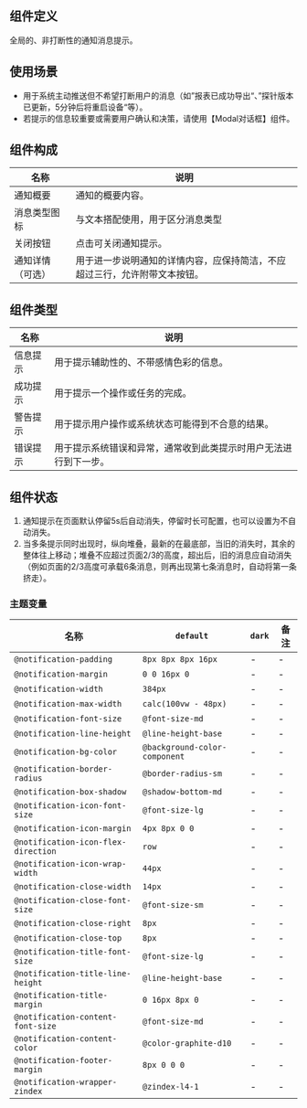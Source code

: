 ## 组件定义

全局的、非打断性的通知消息提示。

## 使用场景

- 用于系统主动推送但不希望打断用户的消息（如”报表已成功导出“、”探针版本已更新，5分钟后将重启设备“等）。  
- 若提示的信息较重要或需要用户确认和决策，请使用【Modal对话框】组件。

## 组件构成

| 名称 | 说明  |
| --- | ---  |
| 通知概要 | 通知的概要内容。 |
| 消息类型图标 | 与文本搭配使用，用于区分消息类型 |
| 关闭按钮 | 点击可关闭通知提示。 |
| 通知详情（可选） | 用于进一步说明通知的详情内容，应保持简洁，不应超过三行，允许附带文本按钮。 |

## 组件类型

| 名称 | 说明  |
| --- | ---  |
| 信息提示 | 用于提示辅助性的、不带感情色彩的信息。 |
| 成功提示 | 用于提示一个操作或任务的完成。 |
| 警告提示 | 用于提示用户操作或系统状态可能得到不合意的结果。 |
| 错误提示 | 用于提示系统错误和异常，通常收到此类提示时用户无法进行到下一步。 |

## 组件状态

1. 通知提示在页面默认停留5s后自动消失，停留时长可配置，也可以设置为不自动消失。  
2. 当多条提示同时出现时，纵向堆叠，最新的在最底部，当旧的消失时，其余的整体往上移动；堆叠不应超过页面2/3的高度，超出后，旧的消息应自动消失（例如页面的2/3高度可承载6条消息，则再出现第七条消息时，自动将第一条挤走）。

### 主题变量

| 名称 | `default` | `dark` | 备注 |
| --- | --- | --- | --- |
| `@notification-padding` | `8px 8px 8px 16px` | - | - |
| `@notification-margin` | `0 0 16px 0` | - | - |
| `@notification-width` | `384px` | - | - |
| `@notification-max-width` | `calc(100vw - 48px)` | - | - |
| `@notification-font-size` | `@font-size-md` | - | - |
| `@notification-line-height` | `@line-height-base` | - | - |
| `@notification-bg-color` | `@background-color-component` | - | - |
| `@notification-border-radius` | `@border-radius-sm` | - | - |
| `@notification-box-shadow` | `@shadow-bottom-md` | - | - |
| `@notification-icon-font-size` | `@font-size-lg` | - | - |
| `@notification-icon-margin` | `4px 8px 0 0` | - | - |
| `@notification-icon-flex-direction` | `row` | - | - |
| `@notification-icon-wrap-width` | `44px` | - | - |
| `@notification-close-width` | `14px` | - | - |
| `@notification-close-font-size` | `@font-size-sm` | - | - |
| `@notification-close-right` | `8px` | - | - |
| `@notification-close-top` | `8px` | - | - |
| `@notification-title-font-size` | `@font-size-lg` | - | - |
| `@notification-title-line-height` | `@line-height-base` | - | - |
| `@notification-title-margin` | `0 16px 8px 0` | - | - |
| `@notification-content-font-size` | `@font-size-md` | - | - |
| `@notification-content-color` | `@color-graphite-d10` | - | - |
| `@notification-footer-margin` | `8px 0 0 0` | - | - |
| `@notification-wrapper-zindex` | `@zindex-l4-1` | - | - |
